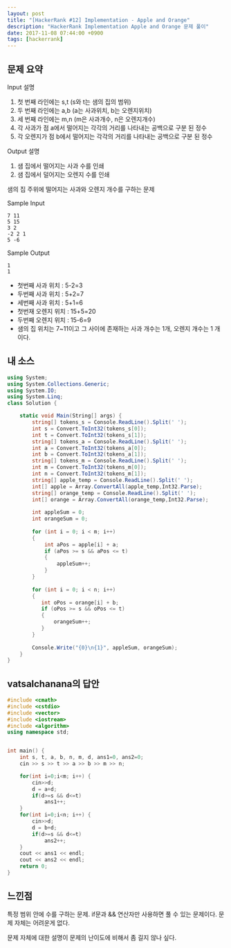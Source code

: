 ```yaml
---
layout: post
title: "[HackerRank #12] Implementation - Apple and Orange"
description: "HackerRank Implementation Apple and Orange 문제 풀이"
date: 2017-11-08 07:44:00 +0900
tags: [hackerrank]
---
```


## 문제 요약

Input 설명

1. 첫 번째 라인에는 s,t (s와 t는 샘의 집의 범위)
2. 두 번째 라인에는 a,b (a는 사과위치, b는 오렌지위치)
3. 세 번째 라인에는 m,n (m은 사과개수, n은 오렌지개수)
4. 각 사과가 점 a에서 떨어지는 각각의 거리를 나타내는 공백으로 구분 된 정수
5. 각 오렌지가 점 b에서 떨어지는 각각의 거리를 나타내는 공백으로 구분 된 정수 

Output 설명

1. 샘 집에서 떨어지는 사과 수를 인쇄
2. 샘 집에서 덜어지는 오렌지 수를 인쇄

샘의 집 주위에 떨어지는 사과와 오렌지 개수를 구하는 문제

Sample Input
```
7 11
5 15
3 2
-2 2 1
5 -6
```

Sample Output
```
1
1
```

- 첫번째 사과 위치 : 5-2=3
- 두번째 사과 위치 : 5+2=7
- 세번째 사과 위치 : 5+1=6
- 첫번재 오렌지 위치 : 15+5=20
- 두번째 오렌지 위치 : 15-6=9
- 샘의 집 위치는 7~11이고 그 사이에 존재하는 사과 개수는 1개, 오렌지 개수는 1 개이다.


## 내 소스

```csharp
using System;
using System.Collections.Generic;
using System.IO;
using System.Linq;
class Solution {

    static void Main(String[] args) {
        string[] tokens_s = Console.ReadLine().Split(' ');
        int s = Convert.ToInt32(tokens_s[0]);
        int t = Convert.ToInt32(tokens_s[1]);
        string[] tokens_a = Console.ReadLine().Split(' ');
        int a = Convert.ToInt32(tokens_a[0]);
        int b = Convert.ToInt32(tokens_a[1]);
        string[] tokens_m = Console.ReadLine().Split(' ');
        int m = Convert.ToInt32(tokens_m[0]);
        int n = Convert.ToInt32(tokens_m[1]);
        string[] apple_temp = Console.ReadLine().Split(' ');
        int[] apple = Array.ConvertAll(apple_temp,Int32.Parse);
        string[] orange_temp = Console.ReadLine().Split(' ');
        int[] orange = Array.ConvertAll(orange_temp,Int32.Parse);
        
        int appleSum = 0;
        int orangeSum = 0;
        
        for (int i = 0; i < m; i++)
        {
            int aPos = apple[i] + a;
            if (aPos >= s && aPos <= t)
            {
                appleSum++;
            }
        }
        
        for (int i = 0; i < n; i++)
        {
           int oPos = orange[i] + b;
           if (oPos >= s && oPos <= t)
           {
               orangeSum++;
           }
        }
        
        Console.Write("{0}\n{1}", appleSum, orangeSum);
    }
}

```

## vatsalchanana의 답안

```cpp
#include <cmath>
#include <cstdio>
#include <vector>
#include <iostream>
#include <algorithm>
using namespace std;


int main() {
    int s, t, a, b, n, m, d, ans1=0, ans2=0;
    cin >> s >> t >> a >> b >> m >> n;

    for(int i=0;i<m; i++) {
        cin>>d;
        d = a+d;
        if(d>=s && d<=t)
            ans1++;
    }
    for(int i=0;i<n; i++) {
        cin>>d;
        d = b+d;
        if(d>=s && d<=t)
            ans2++;
    }
    cout << ans1 << endl;
    cout << ans2 << endl; 
    return 0;
}
```

## 느낀점

특정 범위 안에 수를 구하는 문제. if문과 && 연산자만 사용하면 풀 수 있는 문제이다. 문제 자체는 어려운게 없다.

문제 자체에 대한 설명이 문제의 난이도에 비해서 좀 길지 않나 싶다.
